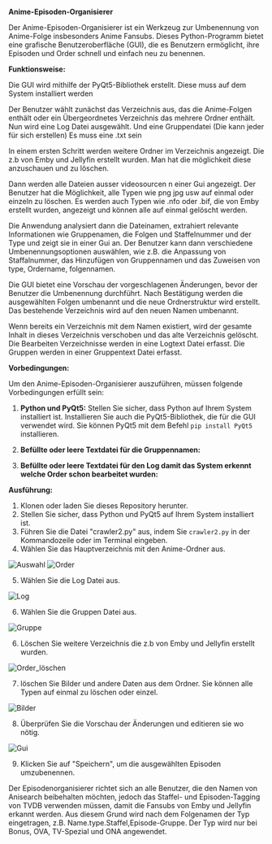 **Anime-Episoden-Organisierer** 

Der Anime-Episoden-Organisierer ist ein Werkzeug zur Umbenennung  von Anime-Folge insbesonders Anime Fansubs. Dieses Python-Programm bietet eine grafische Benutzeroberfläche (GUI), die es Benutzern ermöglicht, ihre Episoden und Order schnell und einfach neu zu benennen.

**Funktionsweise:**

Die GUI wird mithilfe der PyQt5-Bibliothek erstellt. Diese muss auf dem System installiert werden

Der Benutzer wählt zunächst das Verzeichnis aus, das die Anime-Folgen enthält oder ein Übergeordnetes Verzeichnis das mehrere Ordner enthält.
Nun wird eine Log Datei ausgewählt. Und eine Gruppendatei (Die kann jeder für sich erstellen) Es muss eine .txt sein

In einem ersten Schritt werden weitere Ordner im Verzeichnis angezeigt. Die z.b von Emby und Jellyfin erstellt wurden.
Man hat die möglichkeit diese anzuschauen und zu löschen.

Dann werden alle Dateien ausser videosourcen n einer Gui angezeigt.
Der Benutzer hat die Möglichkeit, alle Typen wie png jpg usw auf einmal oder einzeln zu löschen.
Es werden auch Typen wie .nfo oder .bif, die von Emby erstellt wurden, angezeigt und können alle auf einmal gelöscht werden.

Die Anwendung analysiert dann die Dateinamen, extrahiert relevante Informationen  wie Gruppenamen, die Folgen und Staffelnummer und der Type und zeigt sie in einer Gui an. Der Benutzer kann dann verschiedene Umbenennungsoptionen auswählen, wie z.B. die Anpassung von Staffalnummer, das Hinzufügen von Gruppennamen und das Zuweisen von type, Ordername, folgennamen.

Die GUI bietet eine Vorschau der vorgeschlagenen Änderungen, bevor der Benutzer die Umbenennung durchführt. Nach Bestätigung werden die ausgewählten Folgen umbenannt und die neue Ordnerstruktur wird erstellt.
Das bestehende Verzeichnis wird auf den neuen Namen umbenannt.

Wenn bereits ein Verzeichnis mit dem Namen existiert, wird der gesamte Inhalt in dieses Verzeichnis verschoben und das alte Verzeichnis gelöscht. 
Die Bearbeiten Verzeichnisse werden in eine Logtext Datei erfasst.
Die Gruppen werden in einer Gruppentext Datei erfasst.

**Vorbedingungen:**

Um den Anime-Episoden-Organisierer auszuführen, müssen folgende Vorbedingungen erfüllt sein:

1. **Python und PyQt5:** Stellen Sie sicher, dass Python auf Ihrem System installiert ist. Installieren Sie auch die PyQt5-Bibliothek, die für die GUI verwendet wird. Sie können PyQt5 mit dem Befehl `pip install PyQt5` installieren.

2. **Befüllte oder leere Textdatei für die Gruppennamen:**
3. **Befüllte oder leere Textdatei für den Log damit das System erkennt welche Order schon bearbeitet wurden:** 

**Ausführung:**

1. Klonen oder laden Sie dieses Repository herunter.
2. Stellen Sie sicher, dass Python und PyQt5 auf Ihrem System installiert ist.
3. Führen Sie die Datei "crawler2.py" aus, indem Sie `crawler2.py` in der Kommandozeile oder im Terminal eingeben.
4. Wählen Sie das Hauptverzeichnis mit den Anime-Ordner aus.

![Auswahl](https://github.com/D1skanime/Anime/blob/master/img/240229160232.192.168.235.150_-_Remotedesktopverbindung.jpg)
![Order](https://github.com/D1skanime/Anime/blob/master/img/240229160459.192.168.235.150_-_Remotedesktopverbindung.jpg)

5. Wählen Sie die Log Datei aus.

![Log](https://github.com/D1skanime/Anime/blob/master/img/240229160638.192.168.235.150_-_Remotedesktopverbindung.jpg)

6. Wählen Sie die Gruppen Datei aus.

![Gruppe](https://github.com/D1skanime/Anime/blob/master/img/240229160744.192.168.235.150_-_Remotedesktopverbindung.jpg)

6. Löschen Sie weitere Verzeichnis die z.b von Emby und Jellyfin erstellt wurden.

![Order_löschen](https://github.com/D1skanime/Anime/blob/master/img/240229162441.192.168.235.150_-_Remotedesktopverbindung.jpg)

7. löschen Sie Bilder und andere Daten aus dem Ordner. Sie können alle Typen auf einmal zu löschen oder einzel.

![Bilder](https://github.com/D1skanime/Anime/blob/master/img/240229162615.192.168.235.150_-_Remotedesktopverbindung.jpg)

8. Überprüfen Sie die Vorschau der Änderungen und editieren sie wo nötig.

![Gui](https://github.com/D1skanime/Anime/blob/master/img/240229161553.192.168.235.150_-_Remotedesktopverbindung.gif)

9. Klicken Sie auf "Speichern", um die ausgewählten Episoden umzubenennen.

Der Episodenorganisierer richtet sich an alle Benutzer, die den Namen von Anisearch beibehalten möchten, jedoch das Staffel- und Episoden-Tagging von TVDB verwenden müssen, damit die Fansubs von Emby und Jellyfin erkannt werden. Aus diesem Grund wird nach dem Folgenamen der Typ eingetragen, z.B. Name.type.Staffel,Episode-Gruppe. Der Typ wird nur bei Bonus, OVA, TV-Spezial und ONA angewendet.
